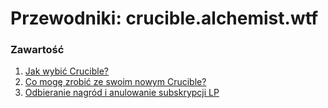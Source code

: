 # Przewodniki: crucible.alchemist.wtf

### Zawartość

1. [Jak wybić Crucible?](how-do-i-mint-a-crucible.md)
2. [Co mogę zrobić ze swoim nowym Crucible?](what-can-i-do-with-my-new-crucible.md)
3. [Odbieranie nagród i anulowanie subskrypcji LP](claiming-rewards-and-unsubscribing-your-lp.md)

